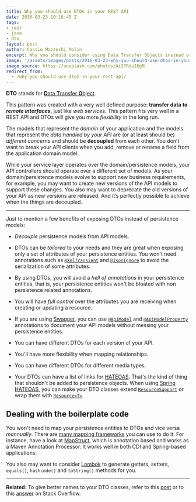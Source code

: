 ```yaml
---
title: Why you should use DTOs in your REST API
date: 2016-03-23 10:16:45 Z
tags:
- rest
- java
- dto
layout: post
author: Cassio Mazzochi Molin
excerpt: Why you should consider using Data Transfer Objects instead of persistence models in your REST API.
image: '/assets/images/posts/2016-03-23-why-you-should-use-dtos-in-your-rest-api/cover.jpg'
image_source: https://unsplash.com/photos/Ai2TRdvI6gM
redirect_from:
  - /why-you-should-use-dtos-in-your-rest-api/
---
```


**DTO** stands for [**D**ata **T**ransfer **O**bject][1]. 

This pattern was created with a very well defined purpose: **transfer data to _remote interfaces_**, just like *web services*. This pattern fits very well in a REST API and DTOs will give you more *flexibility* in the long run.

The models that represent the _domain_ of your application and the models that represent the _data handled by your API_ are (or at least should be) _different concerns_ and should be __decoupled__ from each other. You don’t want to break your API clients when you add, remove or rename a field from the application domain model.

While your service layer operates over the domain/persistence models, your API controllers should operate over a different set of models. As your domain/persistence models evolve to support new business requirements, for example, you may want to create new versions of the API models to support these changes. You also may want to deprecate the old versions of your API as new versions are released. And it’s perfectly possible to achieve when the things are decoupled.

---

Just to mention a few benefits of exposing DTOs instead of persistence models: 

- _Decouple_ persistence models from API models.

- DTOs can be *tailored* to your needs and they are great when exposing only a set of attributes of your persistence entities. You won't need annotations such as [`@XmlTransient`][2] and [`@JsonIgnore`][3] to avoid the serialization of some attributes.

- By using DTOs, you will avoid a *hell of annotations* in your persistence entities, that is, your persistence entities won't be bloated with non persistence related annotations.

- You will have *full control* over the attributes you are receiving when creating or updating a resource.

- If you are using [Swagger][4], you can use [`@ApiModel`][5] and [`@ApiModelProperty`][6] annotations to document your API models without messing your persistence entities.

- You can have different DTOs for each version of your API.

- You'll have more flexibility when mapping relationships.

- You can have different DTOs for different media types.

- Your DTOs can have a list of links for [HATEOAS][7]. That's the kind of thing that shouldn't be added to persistence objects. When using [Spring HATEOAS][8], you can make your DTO classes extend [`ResourceSupport`][9] or wrap them with [`Resource<T>`][10].

## Dealing with the boilerplate code

You won't need to map your persistence entities to DTOs and vice versa *mannually*. There are [many mapping frameworks][11] you can use to do it. For instance, have a look at [MapStruct][12], which is annotation based and works as a Maven Annotation Processor. It works well in both CDI and Spring-based applications.

You also may want to consider [Lombok][13] to generate getters, setters, `equals()`, `hashcode()` and `toString()` methods for you.

---

**Related:** To give better names to your DTO classes, refer to this [post][14] or to this [answer][15] on Stack Overflow.


  [1]: https://en.wikipedia.org/wiki/Data_transfer_object
  [2]: http://docs.oracle.com/javaee/7/api/javax/xml/bind/annotation/XmlTransient.html
  [3]: https://fasterxml.github.io/jackson-annotations/javadoc/2.7/com/fasterxml/jackson/annotation/JsonIgnore.html
  [4]: https://github.com/swagger-api/swagger-core
  [5]: https://github.com/swagger-api/swagger-core/wiki/Annotations-1.5.X#apimodel
  [6]: https://github.com/swagger-api/swagger-core/wiki/Annotations-1.5.X#apimodelproperty
  [7]: https://en.wikipedia.org/wiki/HATEOAS
  [8]: https://spring.io/projects/spring-hateoas
  [9]: https://docs.spring.io/spring-hateoas/docs/0.18.0.RELEASE/api/org/springframework/hateoas/ResourceSupport.html
  [10]: https://docs.spring.io/spring-hateoas/docs/0.18.0.RELEASE/api/org/springframework/hateoas/Resource.html
  [11]: https://stackoverflow.com/a/1432956/1426227
  [12]: http://mapstruct.org/
  [13]: https://projectlombok.org/
  [14]: https://cassiomolin.com/2016/02/11/give-better-names-to-your-dtos/
  [15]: https://stackoverflow.com/a/35341664/1426227

